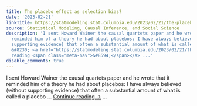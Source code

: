```yaml
---
title: The placebo effect as selection bias?
date: '2023-02-21'
linkTitle: https://statmodeling.stat.columbia.edu/2023/02/21/the-placebo-effect-as-selection-bias/
source: Statistical Modeling, Causal Inference, and Social Science
description: 'I sent Howard Wainer the causal quartets paper and he wrote that it
  reminded him of a theory he had about placebos: I have always believed (without
  supporting evidence) that often a substantial amount of what is called a placebo
  &#8230; <a href="https://statmodeling.stat.columbia.edu/2023/02/21/the-placebo-effect-as-selection-bias/">Continue
  reading <span class="meta-nav">&#8594;</span></a> ...'
disable_comments: true
---
```

I sent Howard Wainer the causal quartets paper and he wrote that it reminded him of a theory he had about placebos: I have always believed (without supporting evidence) that often a substantial amount of what is called a placebo &#8230; <a href="https://statmodeling.stat.columbia.edu/2023/02/21/the-placebo-effect-as-selection-bias/">Continue reading <span class="meta-nav">&#8594;</span></a> ...